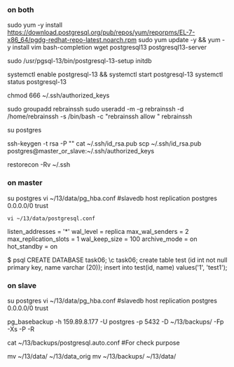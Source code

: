 ### on both
sudo yum -y install https://download.postgresql.org/pub/repos/yum/reporpms/EL-7-x86_64/pgdg-redhat-repo-latest.noarch.rpm
sudo yum update -y && yum -y install vim bash-completion wget postgresql13 postgresql13-server

sudo /usr/pgsql-13/bin/postgresql-13-setup initdb

systemctl enable postgresql-13 && systemctl start postgresql-13
systemctl status postgresql-13

chmod 666 ~/.ssh/authorized_keys

sudo groupadd rebrainssh
sudo useradd -m -g rebrainssh -d /home/rebrainssh -s /bin/bash -c "rebrainssh allow " rebrainssh

su postgres

ssh-keygen -t rsa -P ""
cat ~/.ssh/id_rsa.pub 
scp ~/.ssh/id_rsa.pub postgres@master_or_slave:~/.ssh/authorized_keys

restorecon -Rv ~/.ssh

### on master

su postgres
    vi ~/13/data/pg_hba.conf
#slavedb
host    replication     postgres        0.0.0.0/0               trust

    vi ~/13/data/postgresql.conf
listen_addresses = '*' 
wal_level = replica 
max_wal_senders = 2 
max_replication_slots = 1 
wal_keep_size = 100
archive_mode = on
hot_standby = on

$ psql
CREATE DATABASE task06;
\c task06;
create table test (id int not null primary key, name varchar (20));
insert into test(id, name) values('1', 'test1');

### on slave
su postgres
    vi ~/13/data/pg_hba.conf
#slavedb
host    replication     postgres        0.0.0.0/0               trust

pg_basebackup -h 159.89.8.177 -U postgres -p 5432 -D ~/13/backups/ -Fp -Xs -P -R

cat ~/13/backups/postgresql.auto.conf #For check purpose

mv ~/13/data/ ~/13/data_orig
mv ~/13/backups/ ~/13/data/
